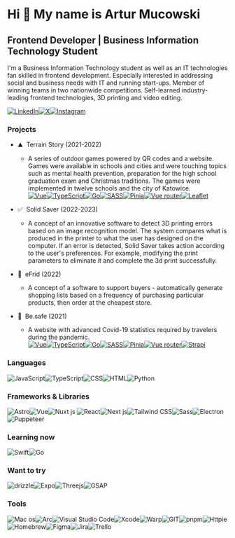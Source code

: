 # Hi 👋 My name is Artur Mucowski

## Frontend Developer | Business Information Technology Student

I'm a Business Information Technology student as well as an IT technologies fan skilled in frontend development. Especially interested in addressing social and business needs with IT and running start-ups. Member of winning teams in two nationwide competitions. Self-learned industry-leading frontend technologies,
3D printing and video editing.

<a href="https://www.linkedin.com/in/artur-mucowski" target="_blank" rel="noreferrer"><img src="https://img.shields.io/badge/LinkedIn-0077B5?style=for-the-badge&logo=linkedin&logoColor=white" alt="LinkedIn" /></a><a href="https://x.com/artalatarta2" target="_blank" rel="noreferrer"><img src="https://img.shields.io/badge/X-000000?style=for-the-badge&logo=x&logoColor=white" alt="X" /></a><a href="https://www.instagram.com/artur.mucowski/" target="_blank" rel="noreferrer"><img src="https://img.shields.io/badge/instagram-E4405F?style=for-the-badge&logo=instagram&logoColor=white" alt="Instagram" /></a>

### Projects

- ⛰️  Terrain Story (2021-2022)

  - A series of outdoor games powered by QR codes and a website. Games were available in schools and cities and were touching topics such as mental health prevention, preparation for the high school graduation exam and Christmas traditions. The games were implemented in twelve schools and the city of Katowice.
    <br><a href="https://vuejs.org/" target="_blank" rel="noreferrer"><img src="https://img.shields.io/badge/Vue%20js-35495E?style=for-the-badge&logo=vuedotjs&logoColor=4FC08D" alt="Vue"></a><a href="https://www.typescriptlang.org/" target="_blank" rel="noreferrer"><img src="https://img.shields.io/badge/TypeScript-007ACC?style=for-the-badge&logo=typescript&logoColor=white" alt="TypeScript"></a><a href="https://go.dev/" target="_blank" rel="noreferrer"><img src="https://img.shields.io/badge/Go-00ADD8?style=for-the-badge&logo=go&logoColor=white" alt="Go"></a><a href="https://sass-lang.com/" target="_blank" rel="noreferrer"><img src="https://img.shields.io/badge/SASS-CC6699?style=for-the-badge&logo=sass&logoColor=white" alt="SASS"></a><a href="https://pinia.vuejs.org/" target="_blank" rel="noreferrer"><img src="https://img.shields.io/badge/Pinia-FF005D?style=for-the-badge&logo=pinia&logoColor=white" alt="Pinia"></a><a href="https://router.vuejs.org/" target="_blank" rel="noreferrer"><img src="https://img.shields.io/badge/Vue%20router-4FC08D?style=for-the-badge&logo=vuedotjs&logoColor=white" alt="Vue router"></a><a href="https://leafletjs.com/" target="_blank" rel="noreferrer"><img src="https://img.shields.io/badge/Leaflet-199900?style=for-the-badge&logo=leaflet&logoColor=white" alt="Leaflet"></a>

- ✅  Solid Saver (2022-2023)
  - A concept of an innovative software to detect 3D printing errors based on an image recognition model. The system compares what is produced in the printer to what the user has designed on the computer. If an error is detected, Solid Saver takes action according to the user's preferences. For example, modifying the print parameters to eliminate it and complete the 3d print successfully.
- 🛒  eFrid (2022)
  - A concept of a software to support buyers - automatically generate shopping lists based on a frequency of purchasing particular products, then order at the cheapest store.
- 🦠  Be.safe (2021)
  - A website with advanced Covid-19 statistics required by travelers during the pandemic.
    <br><a href="https://vuejs.org/" target="_blank" rel="noreferrer"><img src="https://img.shields.io/badge/Vue%20js-35495E?style=for-the-badge&logo=vuedotjs&logoColor=4FC08D" alt="Vue"></a><a href="https://www.typescriptlang.org/" target="_blank" rel="noreferrer"><img src="https://img.shields.io/badge/TypeScript-007ACC?style=for-the-badge&logo=typescript&logoColor=white" alt="TypeScript"></a><a href="https://go.dev/" target="_blank" rel="noreferrer"><img src="https://img.shields.io/badge/Go-00ADD8?style=for-the-badge&logo=go&logoColor=white" alt="Go"></a><a href="https://sass-lang.com/" target="_blank" rel="noreferrer"><img src="https://img.shields.io/badge/SASS-CC6699?style=for-the-badge&logo=sass&logoColor=white" alt="SASS"></a><a href="https://pinia.vuejs.org/" target="_blank" rel="noreferrer"><img src="https://img.shields.io/badge/Pinia-FF005D?style=for-the-badge&logo=pinia&logoColor=white" alt="Pinia"></a><a href="https://router.vuejs.org/" target="_blank" rel="noreferrer"><img src="https://img.shields.io/badge/Vue%20router-4FC08D?style=for-the-badge&logo=vuedotjs&logoColor=white" alt="Vue router"></a><a href="https://strapi.io/" target="_blank" rel="noreferrer"><img src="https://img.shields.io/badge/Strapi-4945FF?style=for-the-badge&logo=strapi&logoColor=white" alt="Strapi"></a>

### Languages

<img src="https://img.shields.io/badge/JavaScript-323330?style=for-the-badge&logo=javascript&logoColor=F7DF1E" alt="JavaScript" /><img src="https://img.shields.io/badge/TypeScript-007ACC?style=for-the-badge&logo=typescript&logoColor=white" alt="TypeScript" /><img src="https://img.shields.io/badge/CSS-1572B6?style=for-the-badge&logo=css3&logoColor=white" alt="CSS" /><img src="https://img.shields.io/badge/HTML5-E34F26?style=for-the-badge&logo=html5&logoColor=white" alt="HTML" /><img src="https://img.shields.io/badge/Python-3776AB?style=for-the-badge&logo=python&logoColor=white" alt="Python" />

### Frameworks & Libraries

<img src="https://img.shields.io/badge/Astro-0C1222?style=for-the-badge&logo=astro&logoColor=FDFDFE" alt="Astro" /><img src="https://img.shields.io/badge/Vue%20js-35495E?style=for-the-badge&logo=vuedotjs&logoColor=4FC08D" alt="Vue" /><img src="https://img.shields.io/badge/nuxt%20js-00C58E?style=for-the-badge&logo=nuxtdotjs&logoColor=white" alt="Nuxt js" /> <img src="https://img.shields.io/badge/React-20232A?style=for-the-badge&logo=react&logoColor=61DAFB" alt="React" /><img src="https://img.shields.io/badge/next%20js-000000?style=for-the-badge&logo=nextdotjs&logoColor=white" alt="Next js" /><img src="https://img.shields.io/badge/Tailwind%20CSS-38B2AC?style=for-the-badge&logo=tailwind-css&logoColor=white" alt="Tailwind CSS" /><img src="https://img.shields.io/badge/Sass-CC6699?style=for-the-badge&logo=sass&logoColor=white" alt="Sass" /><img src="https://img.shields.io/badge/Electron-2B2E3A?style=for-the-badge&logo=electron&logoColor=9FEAF9" alt="Electron" /><img src="https://img.shields.io/badge/Puppeteer-40B5A4?style=for-the-badge&logo=Puppeteer&logoColor=white" alt="Puppeteer" />

### Learning now

<img src="https://img.shields.io/badge/Swift-FA7343?style=for-the-badge&logo=swift&logoColor=white" alt="Swift" /><img src="https://img.shields.io/badge/Go-00ADD8?style=for-the-badge&logo=go&logoColor=white" alt="Go" />

### Want to try

<img src="https://img.shields.io/badge/drizzle-C5F74F?style=for-the-badge&logo=drizzle&logoColor=black" alt="drizzle" /><img src="https://img.shields.io/badge/Expo-1B1F23?style=for-the-badge&logo=expo&logoColor=white" alt="Expo" /><img src="https://img.shields.io/badge/Threejs-000000?style=for-the-badge&logo=threedotjs&logoColor=white" alt="Threejs" /><img src="https://img.shields.io/badge/Gsap-000000?style=for-the-badge&logo=GreenSock&logoColor=white" alt="GSAP" />

### Tools

<img src="https://img.shields.io/badge/mac%20os-000000?style=for-the-badge&logo=apple&logoColor=white" alt="Mac os" /><img src="https://img.shields.io/badge/Arc-0229C0?style=for-the-badge&logo=Arc&logoColor=white" alt="Arc" /><img src="https://img.shields.io/badge/Visual%20Studio%20Code-0078D4?style=for-the-badge&logo=visual-studio-code&logoColor=white" alt="Visual Studio Code" /><img src="https://img.shields.io/badge/Xcode-1575F9?style=for-the-badge&logo=Xcode&logoColor=white" alt="Xcode" /><img src="https://img.shields.io/badge/warp-01A4FF?style=for-the-badge&logo=warp&logoColor=white" alt="Warp" /><img src="https://img.shields.io/badge/GIT-E44C30?style=for-the-badge&logo=git&logoColor=white" alt="GIT" /><img src="https://img.shields.io/badge/pnpm-yellow?style=for-the-badge&logo=pnpm&logoColor=white" alt="pnpm" /><img src="https://img.shields.io/badge/Httpie-231F1F?style=for-the-badge&logo=Httpie&logoColor=#73DB8C" alt="Httpie" /><img src="https://img.shields.io/badge/homebrew-FBB040?style=for-the-badge&logo=homebrew&logoColor=white" alt="Homebrew" /><img src="https://img.shields.io/badge/Figma-F24E1E?style=for-the-badge&logo=figma&logoColor=white" alt="Figma" /><img src="https://img.shields.io/badge/Jira-0052CC?style=for-the-badge&logo=Jira&logoColor=white" alt="Jira" /><img src="https://img.shields.io/badge/Trello-0052CC?style=for-the-badge&logo=trello&logoColor=white" alt="Trello" />
